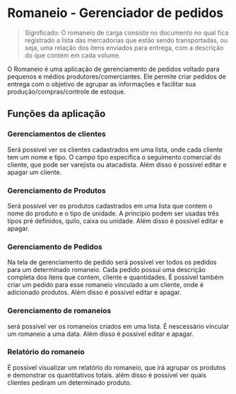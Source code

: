 # Romaneio - Gerenciador de pedidos

>Significado: O romaneio de carga consiste no documento no qual fica registrado a lista das mercadorias que estão sendo transportadas, ou seja, uma relação dos itens enviados para entrega, com a descrição do que contém em cada volume.

O Romaneio é uma aplicação de gerenciamento de pedidos voltado para pequenos e médios produtores/comerciantes. Ele permite criar pedidos de entrega com o objetivo de agrupar as informações e facilitar sua produção/compras/controle de estoque.

## Funções da aplicação

### Gerenciamentos de clientes

Será possivel ver os clientes cadastrados em uma lista, onde cada cliente tem um nome e tipo. O campo tipo especifica o seguimento comercial do cliente, que pode ser varejista ou atacadista. Além disso é possivel editar e apagar um cliente.


### Gerenciamento de Produtos

Será possivel ver os produtos cadastrados em uma lista que contem o nome do produto e o tipo de unidade. A princípio podem ser usadas três tipos pré definidos, quilo, caixa ou unidade. Além disso é possivel editar e apagar.

### Gerenciamento de Pedidos

Na tela de gerenciamento de pedido será possivel ver todos os pedidos para um determinado romaneio. Cada pedido possui uma descrição completa dos itens que contem, cliente e quantidades. É possivel também criar um pedido para esse romaneio vinculado a um cliente, onde é adicionado produtos. Além disso é possivel editar e apagar.

### Gerenciamento de romaneios

será possivel ver os romaneios criados em uma lista. É nescessário vincular um romaneio a uma data. Além disso é possivel editar e apagar.

### Relatório do romaneio

É possivel visualizar um relatório do romaneio, que irá agrupar os produtos e demonstrar os quantitativos totais. além disso é possivel ver quais clientes pediram um determinado produto.